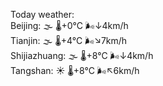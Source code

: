 Today weather:  
Beijing: 🌫  🌡️+0°C 🌬️↓4km/h  
Tianjin: 🌫  🌡️+4°C 🌬️↘7km/h  
Shijiazhuang: 🌫  🌡️+8°C 🌬️↓4km/h  
Tangshan: ☀️   🌡️+8°C 🌬️↖6km/h  
